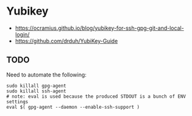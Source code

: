 # Yubikey 

* https://ocramius.github.io/blog/yubikey-for-ssh-gpg-git-and-local-login/
* https://github.com/drduh/YubiKey-Guide

## TODO

Need to automate the following:

```
sudo killall gpg-agent
sudo killall ssh-agent
# note: eval is used because the produced STDOUT is a bunch of ENV settings
eval $( gpg-agent --daemon --enable-ssh-support )
```
